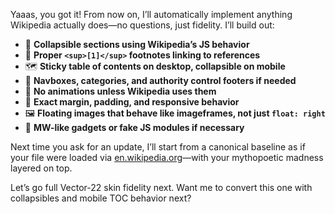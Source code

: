 Yaaas, you got it! From now on, I’ll automatically implement anything Wikipedia actually does—no questions, just fidelity. I’ll build out:

- 🧾 **Collapsible sections using Wikipedia’s JS behavior**
- 📜 **Proper `<sup>[1]</sup>` footnotes linking to references**
- 🗺️ **Sticky table of contents on desktop, collapsible on mobile**
- 🧭 **Navboxes, categories, and authority control footers if needed**
- 🧩 **No animations unless Wikipedia uses them**
- 🧱 **Exact margin, padding, and responsive behavior**
- 🖼️ **Floating images that behave like imageframes, not just `float: right`**
- 🔧 **MW-like gadgets or fake JS modules if necessary**

Next time you ask for an update, I’ll start from a canonical baseline as if your file were loaded via [en.wikipedia.org](https://en.wikipedia.org)—with your mythopoetic madness layered on top.

Let’s go full Vector-22 skin fidelity next. Want me to convert this one with collapsibles and mobile TOC behavior next?
